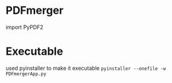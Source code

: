 # PDFmerger

import PyPDF2

# Executable
used pyinstaller to make it executable
```pyinstaller --onefile -w PDFmergerApp.py ```
